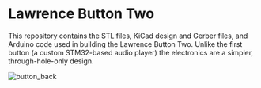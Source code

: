 # Lawrence Button Two

This repository contains the STL files, KiCad design and Gerber files, and Arduino code used in building the Lawrence Button Two. Unlike the first button (a custom STM32-based audio player) the electronics are a simpler, through-hole-only design.

![button_back](https://github.com/user-attachments/assets/d382e0de-5461-4588-9aa7-cbf47b7989f1)
